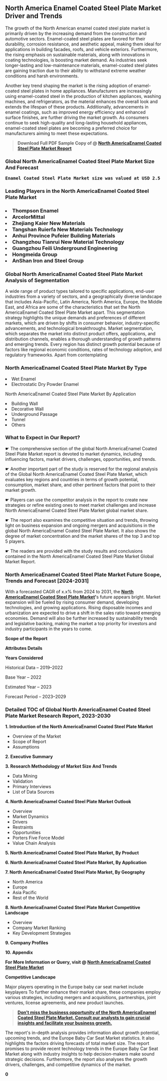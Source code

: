 <p><h2>North America Enamel Coated Steel Plate Market Driver and Trends</h2><p>The growth of the North American enamel coated steel plate market is primarily driven by the increasing demand from the construction and automotive sectors. Enamel-coated steel plates are favored for their durability, corrosion resistance, and aesthetic appeal, making them ideal for applications in building facades, roofs, and vehicle exteriors. Furthermore, the rising emphasis on sustainable materials, along with innovations in coating technologies, is boosting market demand. As industries seek longer-lasting and low-maintenance materials, enamel-coated steel plates are gaining traction due to their ability to withstand extreme weather conditions and harsh environments.</p><p>Another key trend shaping the market is the rising adoption of enamel-coated steel plates in home appliances. Manufacturers are increasingly using enamel-coated steel in the production of kitchen appliances, washing machines, and refrigerators, as the material enhances the overall look and extends the lifespan of these products. Additionally, advancements in enamel coatings, such as improved energy efficiency and enhanced surface finishes, are further driving the market growth. As consumers continue to seek high-quality and long-lasting household appliances, enamel-coated steel plates are becoming a preferred choice for manufacturers aiming to meet these expectations.</p></p><blockquote id="" class=""><strong>Download Full PDF Sample Copy of @&nbsp;<a href="https://www.verifiedmarketreports.com/download-sample/?rid=601850&utm_source=GitHub-Jan&utm_medium=264" target="_blank">North AmericaEnamel Coated Steel Plate Market Report</a>&nbsp;&nbsp;</strong></blockquote><h3 id="" class=""><strong>Global&nbsp;North AmericaEnamel Coated Steel Plate Market Size And Forecast</strong></h3><pre class="reader-text-block__code-block"><strong>Enamel Coated Steel Plate Market size was valued at USD 2.5 Billion in 2022 and is projected to reach USD 3.8 Billion by 2030, growing at a CAGR of 6.5% from 2024 to 2030.</strong></pre><h3 id="" class="">Leading Players in the&nbsp;North AmericaEnamel Coated Steel Plate Market</h3><h3 class=""></Li><Li>Thompson Enamel</Li><Li> ArcelorMittal</Li><Li> Zhejiang Kaier New Materials</Li><Li> Tangshan Ruierfa New Materials Technology</Li><Li> Anhui Province Pufeier Building Materials</Li><Li> Changzhou Tianrui New Material Technology</Li><Li> Guangzhou Feili Underground Engineering</Li><Li> Hongmeida Group</Li><Li> AnShan Iron and Steel Group</h3><h3 id="" class="">Global&nbsp;North AmericaEnamel Coated Steel Plate Market Analysis of Segmentation</h3><p id="" class="">A wide range of product types tailored to specific applications, end-user industries from a variety of sectors, and a geographically diverse landscape that includes Asia-Pacific, Latin America, North America, Europe, the Middle East, and Africa are some of the characteristics that set the North AmericaEnamel Coated Steel Plate Market apart. This segmentation strategy highlights the unique demands and preferences of different markets, which are driven by shifts in consumer behavior, industry-specific advancements, and technological breakthroughs. Market segmentation, which separates the market into distinct product offers, applications, and distribution channels, enables a thorough understanding of growth patterns and emerging trends. Every region has distinct growth potential because of factors like regional economic conditions, rates of technology adoption, and regulatory frameworks. Apart from contemplating</p><h3 id="" class="">North AmericaEnamel Coated Steel Plate Market&nbsp;By Type</h3><p></Li><Li>Wet Enamel</Li><Li> Electrostatic Dry Powder Enamel</p><div class="" data-test-id=""><p>North AmericaEnamel Coated Steel Plate Market&nbsp;By Application</p></div><p class=""></Li><Li>Building Wall</Li><Li> Decorative Wall</Li><Li> Underground Passage</Li><Li> Tunnel</Li><Li> Others</p><div class="" data-test-id=""><h3><span class="">What to Expect in Our Report?</span></h3></div><div class="" data-test-id=""><p><span class="">☛ The comprehensive section of the global North AmericaEnamel Coated Steel Plate Market report is devoted to market dynamics, including influencing factors, market drivers, challenges, opportunities, and trends.</span></p></div><div class="" data-test-id=""><p><span class="">☛ Another important part of the study is reserved for the regional analysis of the Global North AmericaEnamel Coated Steel Plate Market, which evaluates key regions and countries in terms of growth potential, consumption, market share, and other pertinent factors that point to their market growth.</span></p></div><div class="" data-test-id=""><p><span class="">☛ Players can use the competitor analysis in the report to create new strategies or refine existing ones to meet market challenges and increase North AmericaEnamel Coated Steel Plate Market global market share.</span></p></div><div class="" data-test-id=""><p><span class="">☛ The report also examines the competitive situation and trends, throwing light on business expansion and ongoing mergers and acquisitions in the global North AmericaEnamel Coated Steel Plate Market. It also shows the degree of market concentration and the market shares of the top 3 and top 5 players.</span></p></div><div class="" data-test-id=""><p><span class="">☛ The readers are provided with the study results and conclusions contained in the North AmericaEnamel Coated Steel Plate Market Global Market Report.</span></p></div><div class="" data-test-id=""><h3><span class="">North AmericaEnamel Coated Steel Plate Market Future Scope, Trends and Forecast [2024-2031]</span></h3></div><div class="" data-test-id=""><p><span class="">With a forecasted CAGR of x.x% from 2024 to 2031, the <strong><a href="https://www.verifiedmarketreports.com/download-sample/?rid=601850&utm_source=GitHub-Jan&utm_medium=264" target="_blank">North AmericaEnamel Coated Steel Plate Market</a>'</strong>s future appears bright. Market expansion will be fueled by rising consumer demand, developing technologies, and growing applications. Rising disposable incomes and urbanization are expected to drive a shift in the sales ratio toward emerging economies. Demand will also be further increased by sustainability trends and legislative backing, making the market a top priority for investors and industry participants in the years to come.</span></p><p id="ember66" class="ember-view reader-text-block__paragraph"><strong>Scope of the Report</strong></p><p id="ember67" class="ember-view reader-text-block__paragraph"><strong>Attributes Details</strong></p><p id="ember68" class="ember-view reader-text-block__paragraph"><strong>Years Considered</strong></p><p id="ember69" class="ember-view reader-text-block__paragraph">Historical Data &ndash; 2019&ndash;2022</p><p id="ember70" class="ember-view reader-text-block__paragraph">Base Year &ndash; 2022</p><p id="ember71" class="ember-view reader-text-block__paragraph">Estimated Year &ndash; 2023</p><p id="ember72" class="ember-view reader-text-block__paragraph">Forecast Period &ndash; 2023&ndash;2029</p></div><h3 id="" class="">Detailed TOC of Global North AmericaEnamel Coated Steel Plate Market Research Report, 2023-2030</h3><p id="" class=""><strong>1. Introduction of the North AmericaEnamel Coated Steel Plate Market</strong></p><ul><li>Overview of the Market</li><li>Scope of Report</li><li>Assumptions</li></ul><p id="" class=""><strong>2. Executive Summary</strong></p><p id="" class=""><strong>3. Research Methodology of Market Size And Trends</strong></p><ul><li>Data Mining</li><li>Validation</li><li>Primary Interviews</li><li>List of Data Sources</li></ul><p id="" class=""><strong>4. North AmericaEnamel Coated Steel Plate Market Outlook</strong></p><ul><li>Overview</li><li>Market Dynamics</li><li>Drivers</li><li>Restraints</li><li>Opportunities</li><li>Porters Five Force Model</li><li>Value Chain Analysis</li></ul><p id="" class=""><strong>5. North AmericaEnamel Coated Steel Plate Market, By Product</strong></p><p id="" class=""><strong>6. North AmericaEnamel Coated Steel Plate Market, By Application</strong></p><p id="" class=""><strong>7. North AmericaEnamel Coated Steel Plate Market, By Geography</strong></p><ul><li>North America</li><li>Europe</li><li>Asia Pacific</li><li>Rest of the World</li></ul><p id="" class=""><strong>8. North AmericaEnamel Coated Steel Plate Market Competitive Landscape</strong></p><ul><li>Overview</li><li>Company Market Ranking</li><li>Key Development Strategies</li></ul><p id="" class=""><strong>9. Company Profiles</strong></p><p id="" class=""><strong>10. Appendix</strong></p><p><strong>For More Information or Query, visit&nbsp;@ <a href="https://www.verifiedmarketreports.com/product/enamel-coated-steel-plate-market/" target="_blank">North AmericaEnamel Coated Steel Plate Market</a></strong></p><p id="ember61" class="ember-view reader-text-block__paragraph"><strong>Competitive Landscape</strong></p><p id="ember62" class="ember-view reader-text-block__paragraph">Major players operating in the Europe baby car seat market include keyplayers To further enhance their market share, these companies employ various strategies, including mergers and acquisitions, partnerships, joint ventures, license agreements, and new product launches.</p><blockquote id="ember63" class="ember-view reader-text-block__blockquote"><strong><a href="https://www.verifiedmarketreports.com/download-sample/?rid=601850&utm_source=GitHub-Jan&utm_medium=264" target="_blank">Don&rsquo;t miss the business opportunity of the North AmericaEnamel Coated Steel Plate Market. Consult our analysts to gain crucial insights and facilitate your business growth.</a></strong></blockquote><p id="ember64" class="ember-view reader-text-block__paragraph">The report's in-depth analysis provides information about growth potential, upcoming trends, and the Europe Baby Car Seat Market statistics. It also highlights the factors driving forecasts of total market size. The report promises to provide recent technology trends in the Europe Baby Car Seat Market along with industry insights to help decision-makers make sound strategic decisions. Furthermore, the report also analyses the growth drivers, challenges, and competitive dynamics of the market.</p><p class="ember-view reader-text-block__paragraph"><strong>0</strong></p>
